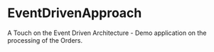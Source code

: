 # EventDrivenApproach
A Touch on the Event Driven Architecture -  Demo application on the processing of the Orders.
